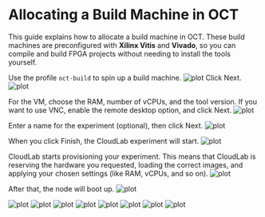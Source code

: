 # Allocating a Build Machine in OCT

This guide explains how to allocate a build machine in OCT. These build machines are preconfigured with **Xilinx Vitis** and **Vivado**, so you can compile and build FPGA projects without needing to install the tools yourself.  

Use the profile `oct-build` to spin up a build machine.
![plot](images/bm-1.png)
Click Next.
![plot](images/bm-2.png)

For the VM, choose the RAM, number of vCPUs, and the tool version. If you want to use VNC, enable the remote desktop option, and click Next.
![plot](images/bm-3.png)

Enter a name for the experiment (optional), then click Next.
![plot](images/bm-4.png)

When you click Finish, the CloudLab experiment will start.
![plot](images/bm-5.png)

CloudLab starts provisioning your experiment. This means that CloudLab is reserving the hardware you requested, loading the correct images, and applying your chosen settings (like RAM, vCPUs, and so on).
![plot](images/bm-6.png)

After that, the node will boot up.
![plot](images/bm-7.png)


![plot](images/bm-8.png)
![plot](images/bm-9.png)
![plot](images/bm-10.png)
![plot](images/bm-11.png)
![plot](images/bm-12.png)
![plot](images/bm-13.png)
![plot](images/bm-14.png)
![plot](images/bm-15.png)
